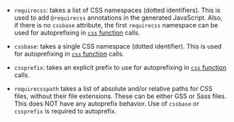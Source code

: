 *   `requirecss`: takes a list of CSS namespaces (dotted identifiers). This is
    used to add `@requirecss` annotations in the generated JavaScript. Also, if
    there is no `cssbase` attribute, the first `requirecss` namespace can be
    used for autoprefixing in [`css` function](functions.md#css) calls.

*   `cssbase`: takes a single CSS namespace (dotted identifier). This is used
    for autoprefixing in [`css` function](functions.md#css) calls.

*   `cssprefix`: takes an explicit prefix to use for autoprefixing in
    [`css` function](functions.md#css) calls.

*   `requirecsspath` takes a list of absolute and/or relative paths for CSS
    files, without their file extensions. These can be either GSS or Sass files.
    This does NOT have any autoprefix behavior. Use of `cssbase` or `cssprefix`
    is required to autoprefix.
